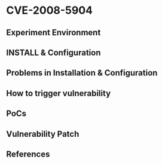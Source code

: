 # CVE-2008-5904

## Experiment Environment

## INSTALL & Configuration

## Problems in Installation & Configuration

## How to trigger vulnerability

## PoCs

## Vulnerability Patch

## References
